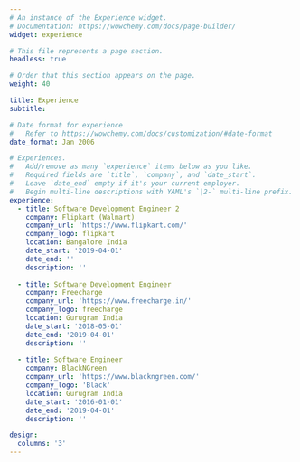 ```yaml
---
# An instance of the Experience widget.
# Documentation: https://wowchemy.com/docs/page-builder/
widget: experience

# This file represents a page section.
headless: true

# Order that this section appears on the page.
weight: 40

title: Experience
subtitle:

# Date format for experience
#   Refer to https://wowchemy.com/docs/customization/#date-format
date_format: Jan 2006

# Experiences.
#   Add/remove as many `experience` items below as you like.
#   Required fields are `title`, `company`, and `date_start`.
#   Leave `date_end` empty if it's your current employer.
#   Begin multi-line descriptions with YAML's `|2-` multi-line prefix.
experience:
  - title: Software Development Engineer 2
    company: Flipkart (Walmart)
    company_url: 'https://www.flipkart.com/'
    company_logo: flipkart
    location: Bangalore India
    date_start: '2019-04-01'
    date_end: ''
    description: ''
        
  - title: Software Development Engineer
    company: Freecharge
    company_url: 'https://www.freecharge.in/'
    company_logo: freecharge
    location: Gurugram India
    date_start: '2018-05-01'
    date_end: '2019-04-01'
    description: ''
    
  - title: Software Engineer
    company: BlackNGreen
    company_url: 'https://www.blackngreen.com/'
    company_logo: 'Black'
    location: Gurugram India
    date_start: '2016-01-01'
    date_end: '2019-04-01'
    description: ''

design:
  columns: '3'
---
```

